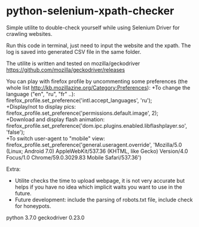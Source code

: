 # python-selenium-xpath-checker
Simple utilite to double-check yourself while using Selenium Driver for crawling websites.

Run this code in terminal, just need to input the website and the xpath. The log is saved into generated CSV file in the same folder.

The utilite is written and tested on mozilla/geckodriver https://github.com/mozilla/geckodriver/releases

You can play with firefox profile by uncommenting some preferences (the whole list http://kb.mozillazine.org/Category:Preferences):
 +To change the language ("en", "ru", "fr" ..):  firefox_profile.set_preference('intl.accept_languages', 'ru'); <br>
 +Display/not to display pics:                   firefox_profile.set_preference('permissions.default.image', 2); <br>
 +Download and display flash animation:          firefox_profile.set_preference('dom.ipc.plugins.enabled.libflashplayer.so', 'false'); <br>
 +To switch user-agent to "mobile" view:         firefox_profile.set_preference('general.useragent.override', 'Mozilla/5.0 (Linux; Android 7.0)      AppleWebKit/537.36 (KHTML, like Gecko) Version/4.0 Focus/1.0 Chrome/59.0.3029.83 Mobile Safari/537.36')

Extra:
+ Utilite checks the time to upload webpage, it is not very accurate but helps if you have no idea which implicit waits you want to use in the future.
+ Future development: include the parsing of robots.txt file, include check for honeypots.

python 3.7.0
geckodriver 0.23.0
